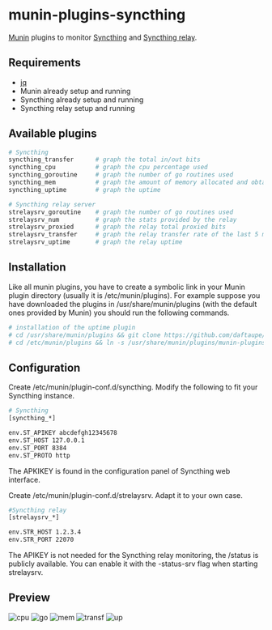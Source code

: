 # munin-plugins-syncthing
[Munin](http://munin-monitoring.org/) plugins to monitor [Syncthing](https://github.com/syncthing/syncthing/releases/) and [Syncthing relay](https://github.com/syncthing/relaysrv/releases). 

## Requirements
* [jq](https://stedolan.github.io/jq/)
* Munin already setup and running
* Syncthing already setup and running
* Syncthing relay setup and running

## Available plugins
~~~bash
# Syncthing
syncthing_transfer      # graph the total in/out bits 
syncthing_cpu           # graph the cpu percentage used
syncthing_goroutine     # graph the number of go routines used
syncthing_mem           # graph the amount of memory allocated and obtained from the system
syncthing_uptime        # graph the uptime
~~~
~~~bash
# Syncthing relay server
strelaysrv_goroutine    # graph the number of go routines used
strelaysrv_num          # graph the stats provided by the relay
strelaysrv_proxied      # graph the relay total proxied bits
strelaysrv_transfer     # graph the relay transfer rate of the last 5 mins
strelaysrv_uptime       # graph the relay uptime
~~~

## Installation
Like all munin plugins, you have to create a symbolic link in your Munin plugin directory (usually it is /etc/munin/plugins).
For example suppose you have downloaded the plugins in /usr/share/munin/plugins (with the default ones provided by Munin) you should run the following commands.

~~~bash
# installation of the uptime plugin
# cd /usr/share/munin/plugins && git clone https://github.com/daftaupe/munin-plugins-syncthing.git
# cd /etc/munin/plugins && ln -s /usr/share/munin/plugins/munin-plugins-syncthing/syncthing_ syncthing_uptime
~~~

## Configuration
Create /etc/munin/plugin-conf.d/syncthing.
Modify the following to fit your Syncthing instance.

~~~bash
# Syncthing
[syncthing_*]

env.ST_APIKEY abcdefgh12345678
env.ST_HOST 127.0.0.1
env.ST_PORT 8384
env.ST_PROTO http
~~~
The APKIKEY is found in the configuration panel of Syncthing web interface. 

Create /etc/munin/plugin-conf.d/strelaysrv. Adapt it to your own case.
~~~bash
#Syncthing relay
[strelaysrv_*]

env.STR_HOST 1.2.3.4
env.STR_PORT 22070
~~~
The APIKEY is not needed for the Syncthing relay monitoring, the /status is publicly available.
You can enable it with the -status-srv flag when starting strelaysrv.

## Preview
![cpu](https://cloud.githubusercontent.com/assets/22810624/22884513/95fb62e6-f1f5-11e6-8215-f7e601ba92dd.png)
![go](https://cloud.githubusercontent.com/assets/22810624/22884515/95fcb7cc-f1f5-11e6-913e-93761d4e0e05.png)
![mem](https://cloud.githubusercontent.com/assets/22810624/22884514/95fb77c2-f1f5-11e6-9d99-352a47bf102b.png)
![transf](https://cloud.githubusercontent.com/assets/22810624/22884512/95f9cde6-f1f5-11e6-892c-d98c079e57d0.png)
![up](https://cloud.githubusercontent.com/assets/22810624/22884511/95f92d5a-f1f5-11e6-9bcc-2c89a7aee4c4.png)
